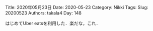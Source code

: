 ﻿Title: 2020年05月23日
Date: 2020-05-23
Category: Nikki
Tags: 
Slug: 20200523
Authors: takala4
Day: 148



はじめてUber eatsを利用した．楽だな，これ．